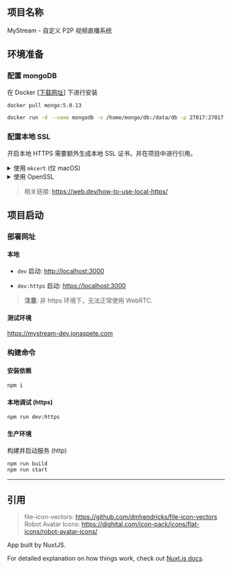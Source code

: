 ## 项目名称

MyStream - 自定义 P2P 视频直播系统

## 环境准备

### 配置 mongoDB

在 Docker [[下载网址](https://www.docker.com/products/docker-desktop/)] 下进行安装

```zsh
docker pull mongo:5.0.13

docker run -d --name mongodb -v /home/mongo/db:/data/db -p 27017:27017 mongo:5.0.13
```

### 配置本地 SSL

开启本地 HTTPS 需要额外生成本地 SSL 证书，并在项目中进行引用。

<details>
<summary>使用 <code>mkcert</code> (仅 macOS)</summary>

1. 安装 `mkcert`

   ```zsh
   brew install mkcert
   brew install nss # if you use Firefox
   ```

2. 添加 `mkcert` 到你本地 CA 中

   ```zsh
   mkcert -install
   ```

3. 生成本地证书

   在终端中 `cd` 到本项目的根目录，然后执行

   ```zsh
   mkcert localhost
   mv localhost-key.pem localhost.pem config/cert
   ```

4. [可选] 更改证书引用路径

   如果证书名字有更改的话，在 `nuxt.config.js` 和 `src/api/modules/socket-io/index.ts` 中更改引用路径

</details>

<details>
<summary>使用 OpenSSL</summary>

```zsh
openssl req -x509 -nodes -new -sha256 -days 1024 -newkey rsa:2048 -keyout RootCA.key -out RootCA.pem -subj "/C=US/CN=Example-Root-CA"
openssl x509 -outform pem -in RootCA.pem -out RootCA.crt

mv RootCA.crt ./config/cert/localhost-cert.crt
mv RootCA.key ./config/cert/localhost-key.key
rm RootCA.pem
```

把证书设置为本地信任，然后检查下列文件中证书引用路径是否正确。

- `nuxt.config.js`
- `src/api/modules/socket-io/index.ts`

</details>

> 相关链接: <https://web.dev/how-to-use-local-https/>

## 项目启动

### 部署网址

#### 本地

- `dev` 启动: <http://localhost:3000>

- `dev:https` 启动: <https://localhost:3000>

> **注意**: 非 https 环境下，无法正常使用 WebRTC.

#### 测试环境

<https://mystream-dev.jonaspete.com>

### 构建命令

#### 安装依赖

```zsh
npm i
```

#### 本地调试 (https)

```zsh
npm run dev:https
```

#### 生产环境

构建并启动服务 (http)

```zsh
npm run build
npm run start
```

---

## 引用

> file-icon-vectors: https://github.com/dmhendricks/file-icon-vectors
> Robot Avatar Icons: https://dighital.com/icon-pack/icons/flat-icons/robot-avatar-icons/

App built by NuxtJS.

For detailed explanation on how things work, check out [Nuxt.js docs](https://nuxtjs.org).
